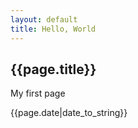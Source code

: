 ```yaml
---
layout: default
title: Hello, World
---
```

<h2>{{page.title}}</h2>
<p>My first page</p>
<p>{{page.date|date_to_string}}</p>